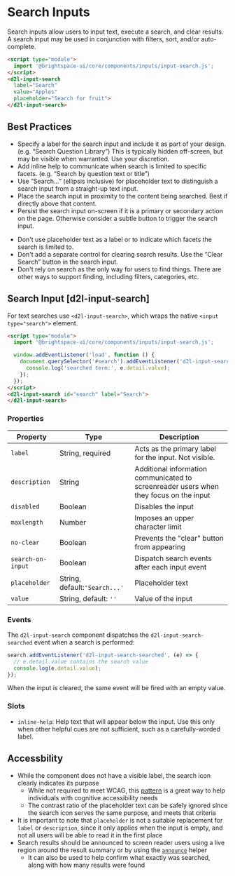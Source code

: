 # Search Inputs

Search inputs allow users to input text, execute a search, and clear results. A search input may be used in conjunction with filters, sort, and/or auto-complete.

<!-- docs: demo -->
```html
<script type="module">
  import '@brightspace-ui/core/components/inputs/input-search.js';
</script>
<d2l-input-search
  label="Search"
  value="Apples"
  placeholder="Search for fruit">
</d2l-input-search>
```

## Best Practices
<!-- docs: start best practices -->
<!-- docs: start dos -->
* Specify a label for the search input and include it as part of your design. (e.g. “Search Question Library”) This is typically hidden off-screen, but may be visible when warranted. Use your discretion.
* Add inline help to communicate when search is limited to specific facets. (e.g. “Search by question text or title”)
* Use “Search…” (ellipsis inclusive) for placeholder text to distinguish a search input from a straight-up text input.
* Place the search input in proximity to the content being searched. Best if directly above that content.
* Persist the search input on-screen if it is a primary or secondary action on the page. Otherwise consider a subtle button to trigger the search input.
<!-- docs: end dos -->

<!-- docs: start donts -->
* Don't use placeholder text as a label or to indicate which facets the search is limited to.
* Don't add a separate control for clearing search results. Use the “Clear Search” button in the search input.
* Don't rely on search as the only way for users to find things. There are other ways to support finding, including filters, categories, etc.
<!-- docs: end donts -->
<!-- docs: end best practices -->

## Search Input [d2l-input-search]

For text searches use `<d2l-input-search>`, which wraps the native `<input type="search">` element.

<!-- docs: demo code properties name:d2l-input-search sandboxTitle:'Search Input' -->
```html
<script type="module">
  import '@brightspace-ui/core/components/inputs/input-search.js';

  window.addEventListener('load', function () {
    document.querySelector('#search').addEventListener('d2l-input-search-searched', (e) => {
      console.log('searched term:', e.detail.value);
    });
  });
</script>
<d2l-input-search id="search" label="Search">
</d2l-input-search>
```

<!-- docs: start hidden content -->
### Properties

| Property | Type | Description |
|---|---|---|
| `label` | String, required | Acts as the primary label for the input. Not visible. |
| `description` | String | Additional information communicated to screenreader users when they focus on the input |
| `disabled` | Boolean | Disables the input |
| `maxlength` | Number | Imposes an upper character limit |
| `no-clear` | Boolean | Prevents the "clear" button from appearing |
| `search-on-input` | Boolean | Dispatch search events after each input event |
| `placeholder` | String, default:`'Search...'` | Placeholder text |
| `value` | String, default: `''` | Value of the input |

### Events

The `d2l-input-search` component dispatches the `d2l-input-search-searched` event when a search is performed:

```javascript
search.addEventListener('d2l-input-search-searched', (e) => {
  // e.detail.value contains the search value
  console.log(e.detail.value);
});
```

When the input is cleared, the same event will be fired with an empty value.

### Slots

* `inline-help`: Help text that will appear below the input. Use this only when other helpful cues are not sufficient, such as a carefully-worded label.
<!-- docs: end hidden content -->

## Accessbility

- While the component does not have a visible label, the search icon clearly indicates its purpose
	- While not required to meet WCAG, this [pattern](https://www.w3.org/WAI/WCAG2/supplemental/patterns/o1p07-icons-used/) is a great way to help individuals with cognitive accessibility needs
	- The contrast ratio of the placeholder text can be safely ignored since the search icon serves the same purpose, and meets that criteria
- It is important to note that `placeholder` is not a suitable replacement for `label` or `description`, since it only applies when the input is empty, and not all users will be able to read it in the first place
- Search results should be announced to screen reader users using a live region around the result summary or by using the [`announce`](https://github.com/BrightspaceUI/core/blob/main/helpers/announce.js) helper
	- It can also be used to help confirm what exactly was searched, along with how many results were found
